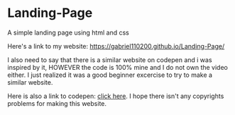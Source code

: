 # Landing-Page
 A simple landing page using html and css
 
Here's a link to my  website: https://gabriel110200.github.io/Landing-Page/ 

I also need to say  that  there is a similar website on codepen and i was inspired by it, HOWEVER the code is 100% mine and I do not own the video either. I just realized it was a good beginner excercise to try to make a similar website. 

Here is also a link to codepen: [click here](https://codepen.io/freeCodeCamp/full/RKRbwL). I hope there isn't any copyrights problems for making this website.

